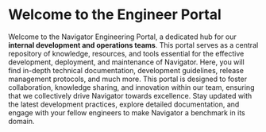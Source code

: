 # Welcome to the Engineer Portal

Welcome to the Navigator Engineering Portal, a dedicated hub for our **internal development and operations teams**. This portal serves as a central repository of knowledge, resources, and tools essential for the effective development, deployment, and maintenance of Navigator. Here, you will find in-depth technical documentation, development guidelines, release management protocols, and much more. This portal is designed to foster collaboration, knowledge sharing, and innovation within our team, ensuring that we collectively drive Navigator towards excellence. Stay updated with the latest development practices, explore detailed documentation, and engage with your fellow engineers to make Navigator a benchmark in its domain.
